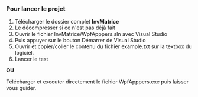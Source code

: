 <h3>Pour lancer le projet</h3>

<ol>
  <li>Télécharger le dossier complet <strong>InvMatrice</strong></li>
  <li>Le décompresser si ce n'est pas déjà fait</li>
  <li>Ouvrir le fichier InvMatrice/WpfApppers.sln avec Visual Studio</li>
  <li>Puis appuyer sur le bouton Démarrer de Visual Studio</li>
  <li>Ouvrir et copier/coller le contenu du fichier example.txt sur la textbox du logiciel.</li>
  <li>Lancer le test</li>
</ol>

<strong>OU</strong>

Télécharger et executer directement le fichier WpfApppers.exe puis laisser vous guider.
  
